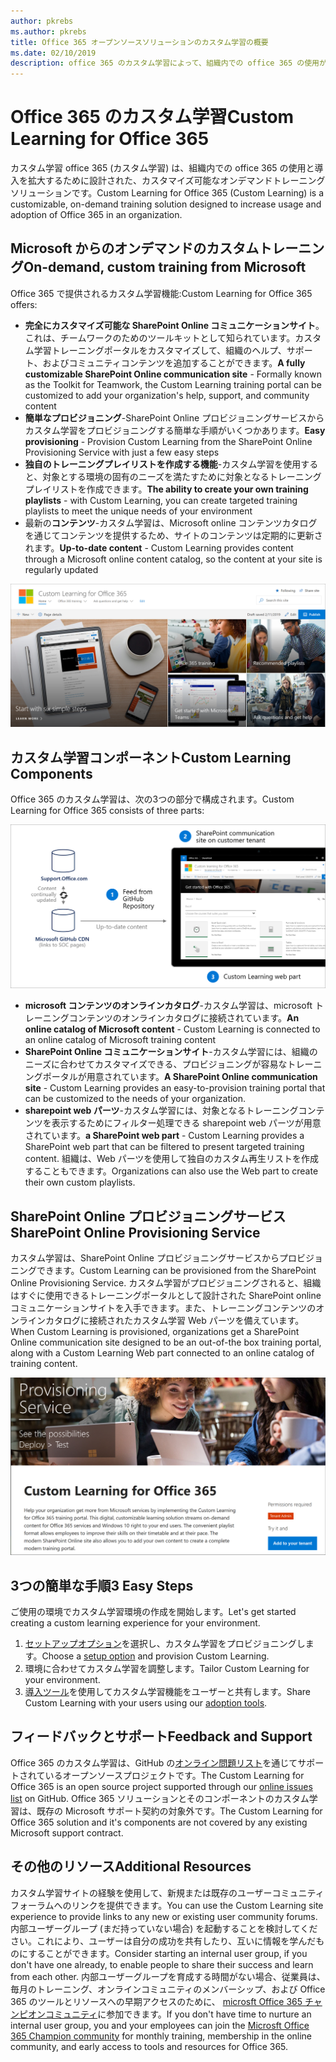 ```yaml
---
author: pkrebs
ms.author: pkrebs
title: Office 365 オープンソースソリューションのカスタム学習の概要
ms.date: 02/10/2019
description: office 365 のカスタム学習によって、組織内での office 365 の使用が促進されるしくみについて説明します。 このソリューションには、カスタム sharepoint online web パーツと、Office 365 テナントに簡単にプロビジョニングできる最新の sharepoint online コミュニケーショントレーニングサイトが含まれています。
---
```


# <a name="custom-learning-for-office-365"></a><span data-ttu-id="365c3-104">Office 365 のカスタム学習</span><span class="sxs-lookup"><span data-stu-id="365c3-104">Custom Learning for Office 365</span></span>
<span data-ttu-id="365c3-105">カスタム学習 office 365 (カスタム学習) は、組織内での office 365 の使用と導入を拡大するために設計された、カスタマイズ可能なオンデマンドトレーニングソリューションです。</span><span class="sxs-lookup"><span data-stu-id="365c3-105">Custom Learning for Office 365 (Custom Learning) is a customizable, on-demand training solution designed to increase usage and adoption of Office 365 in an organization.</span></span> 

## <a name="on-demand-custom-training-from-microsoft"></a><span data-ttu-id="365c3-106">Microsoft からのオンデマンドのカスタムトレーニング</span><span class="sxs-lookup"><span data-stu-id="365c3-106">On-demand, custom training from Microsoft</span></span>

<span data-ttu-id="365c3-107">Office 365 で提供されるカスタム学習機能:</span><span class="sxs-lookup"><span data-stu-id="365c3-107">Custom Learning for Office 365 offers:</span></span>

- <span data-ttu-id="365c3-108">**完全にカスタマイズ可能な SharePoint Online コミュニケーションサイト**。これは、チームワークのためのツールキットとして知られています。カスタム学習トレーニングポータルをカスタマイズして、組織のヘルプ、サポート、およびコミュニティコンテンツを追加することができます。</span><span class="sxs-lookup"><span data-stu-id="365c3-108">**A fully customizable SharePoint Online communication site** - Formally known as the Toolkit for Teamwork, the Custom Learning training portal can be customized to add your organization's help, support, and community content</span></span>
- <span data-ttu-id="365c3-109">**簡単なプロビジョニング**-SharePoint Online プロビジョニングサービスからカスタム学習をプロビジョニングする簡単な手順がいくつかあります。</span><span class="sxs-lookup"><span data-stu-id="365c3-109">**Easy provisioning** - Provision Custom Learning from the SharePoint Online Provisioning Service with just a few easy steps</span></span>
- <span data-ttu-id="365c3-110">**独自のトレーニングプレイリストを作成する機能**-カスタム学習を使用すると、対象とする環境の固有のニーズを満たすために対象となるトレーニングプレイリストを作成できます。</span><span class="sxs-lookup"><span data-stu-id="365c3-110">**The ability to create your own training playlists** - with Custom Learning, you can create targeted training playlists to meet the unique needs of your environment</span></span>
- <span data-ttu-id="365c3-111">最新の**コンテンツ**-カスタム学習は、Microsoft online コンテンツカタログを通じてコンテンツを提供するため、サイトのコンテンツは定期的に更新されます。</span><span class="sxs-lookup"><span data-stu-id="365c3-111">**Up-to-date content** - Custom Learning provides content through a Microsoft online content catalog, so the content at your site is regularly updated</span></span>

![cg-introducing](media/cg-introducing.png)

## <a name="custom-learning-components"></a><span data-ttu-id="365c3-113">カスタム学習コンポーネント</span><span class="sxs-lookup"><span data-stu-id="365c3-113">Custom Learning Components</span></span>
<span data-ttu-id="365c3-114">Office 365 のカスタム学習は、次の3つの部分で構成されます。</span><span class="sxs-lookup"><span data-stu-id="365c3-114">Custom Learning for Office 365 consists of three parts:</span></span> 

![cg-howitworks](media/cg-howitworks.png)

- <span data-ttu-id="365c3-116">**microsoft コンテンツのオンラインカタログ**-カスタム学習は、microsoft トレーニングコンテンツのオンラインカタログに接続されています。</span><span class="sxs-lookup"><span data-stu-id="365c3-116">**An online catalog of Microsoft content** - Custom Learning is connected to an online catalog of Microsoft training content</span></span>
- <span data-ttu-id="365c3-117">**SharePoint Online コミュニケーションサイト**-カスタム学習には、組織のニーズに合わせてカスタマイズできる、プロビジョニングが容易なトレーニングポータルが用意されています。</span><span class="sxs-lookup"><span data-stu-id="365c3-117">**A SharePoint Online communication site** - Custom Learning provides an easy-to-provision training portal that can be customized to the needs of your organization.</span></span>
- <span data-ttu-id="365c3-118">**sharepoint web パーツ**-カスタム学習には、対象となるトレーニングコンテンツを表示するためにフィルター処理できる sharepoint web パーツが用意されています。</span><span class="sxs-lookup"><span data-stu-id="365c3-118">**a SharePoint web part** - Custom Learning provides a SharePoint web part that can be filtered to present targeted training content.</span></span> <span data-ttu-id="365c3-119">組織は、Web パーツを使用して独自のカスタム再生リストを作成することもできます。</span><span class="sxs-lookup"><span data-stu-id="365c3-119">Organizations can also use the Web part to create their own custom playlists.</span></span>

## <a name="sharepoint-online-provisioning-service"></a><span data-ttu-id="365c3-120">SharePoint Online プロビジョニングサービス</span><span class="sxs-lookup"><span data-stu-id="365c3-120">SharePoint Online Provisioning Service</span></span> 
<span data-ttu-id="365c3-121">カスタム学習は、SharePoint Online プロビジョニングサービスからプロビジョニングできます。</span><span class="sxs-lookup"><span data-stu-id="365c3-121">Custom Learning can be provisioned from the SharePoint Online Provisioning Service.</span></span> <span data-ttu-id="365c3-122">カスタム学習がプロビジョニングされると、組織はすぐに使用できるトレーニングポータルとして設計された SharePoint online コミュニケーションサイトを入手できます。また、トレーニングコンテンツのオンラインカタログに接続されたカスタム学習 Web パーツを備えています。</span><span class="sxs-lookup"><span data-stu-id="365c3-122">When Custom Learning is provisioned, organizations get a SharePoint Online communication site designed to be an out-of-the box training portal, along with a Custom Learning Web part connected to an online catalog of training content.</span></span> 

![cg-provision](media/cg-provision.png)

## <a name="3-easy-steps"></a><span data-ttu-id="365c3-124">3つの簡単な手順</span><span class="sxs-lookup"><span data-stu-id="365c3-124">3 Easy Steps</span></span>
<span data-ttu-id="365c3-125">ご使用の環境でカスタム学習環境の作成を開始します。</span><span class="sxs-lookup"><span data-stu-id="365c3-125">Let's get started creating a custom learning experience for your environment.</span></span>
1. <span data-ttu-id="365c3-126">[セットアップオプション](custom_setupoptions.md)を選択し、カスタム学習をプロビジョニングします。</span><span class="sxs-lookup"><span data-stu-id="365c3-126">Choose a [setup option](custom_setupoptions.md) and provision Custom Learning.</span></span>  
2. <span data-ttu-id="365c3-127">環境に合わせてカスタム学習を調整します。</span><span class="sxs-lookup"><span data-stu-id="365c3-127">Tailor Custom Learning for your environment.</span></span>
3. <span data-ttu-id="365c3-128">[導入ツール](driveadoption.md)を使用してカスタム学習機能をユーザーと共有します。</span><span class="sxs-lookup"><span data-stu-id="365c3-128">Share Custom Learning with your users using our [adoption tools](driveadoption.md).</span></span>

## <a name="feedback-and-support"></a><span data-ttu-id="365c3-129">フィードバックとサポート</span><span class="sxs-lookup"><span data-stu-id="365c3-129">Feedback and Support</span></span>

<span data-ttu-id="365c3-130">Office 365 のカスタム学習は、GitHub の[オンライン問題リスト](https://aka.ms/CustomLearningHelp)を通じてサポートされているオープンソースプロジェクトです。</span><span class="sxs-lookup"><span data-stu-id="365c3-130">The Custom Learning for Office 365 is an open source project supported through our [online issues list](https://aka.ms/CustomLearningHelp) on GitHub.</span></span> <span data-ttu-id="365c3-131">Office 365 ソリューションとそのコンポーネントのカスタム学習は、既存の Microsoft サポート契約の対象外です。</span><span class="sxs-lookup"><span data-stu-id="365c3-131">The Custom Learning for Office 365 solution and it's components are not covered by any existing Microsoft support contract.</span></span>  

## <a name="additional-resources"></a><span data-ttu-id="365c3-132">その他のリソース</span><span class="sxs-lookup"><span data-stu-id="365c3-132">Additional Resources</span></span>
<span data-ttu-id="365c3-133">カスタム学習サイトの経験を使用して、新規または既存のユーザーコミュニティフォーラムへのリンクを提供できます。</span><span class="sxs-lookup"><span data-stu-id="365c3-133">You can use the Custom Learning site experience to provide links to any new or existing user community forums.</span></span> <span data-ttu-id="365c3-134">内部ユーザーグループ (まだ持っていない場合) を起動することを検討してください。これにより、ユーザーは自分の成功を共有したり、互いに情報を学んだものにすることができます。</span><span class="sxs-lookup"><span data-stu-id="365c3-134">Consider starting an internal user group, if you don't have one already, to enable people to share their success and learn from each other.</span></span>  <span data-ttu-id="365c3-135">内部ユーザーグループを育成する時間がない場合、従業員は、毎月のトレーニング、オンラインコミュニティのメンバーシップ、および Office 365 のツールとリソースへの早期アクセスのために、 [microsft Office 365 チャンピオンコミュニティ](https://aka.ms/O365Champions)に参加できます。</span><span class="sxs-lookup"><span data-stu-id="365c3-135">If you don't have time to nurture an internal user group, you and your employees can join the [Microsft Office 365 Champion community](https://aka.ms/O365Champions) for monthly training, membership in the online community, and early access to tools and resources for Office 365.</span></span>